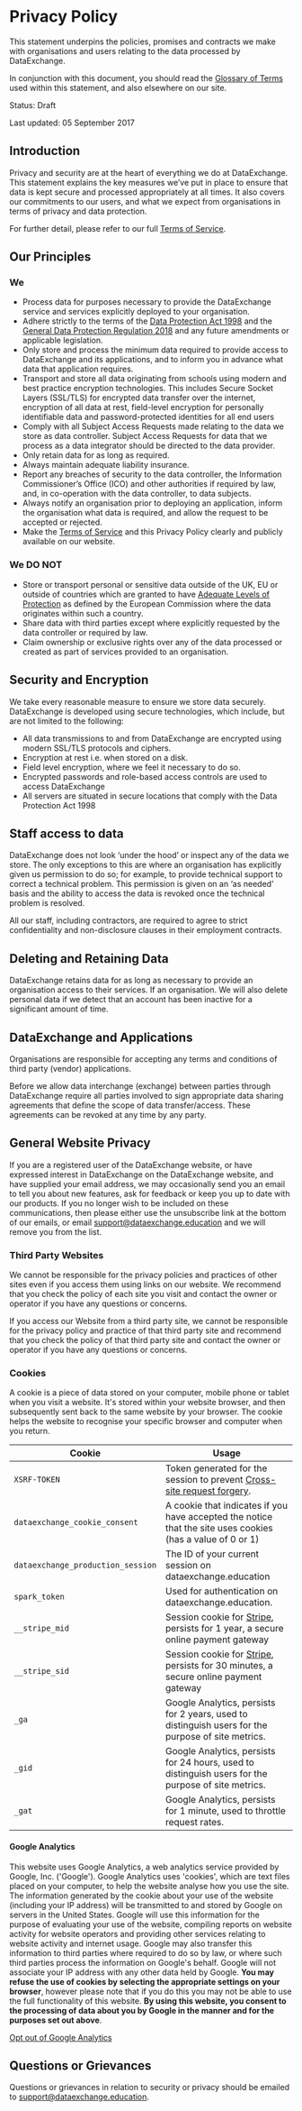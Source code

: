 # Privacy Policy

This statement underpins the policies, promises and contracts we make with organisations and users relating to the data processed by DataExchange.

In conjunction with this document, you should read the [Glossary of Terms](https://dataexchange.education/glossary) used within this statement, and also elsewhere on our site.

Status: Draft

Last updated: 05 September 2017

## Introduction

Privacy and security are at the heart of everything we do at DataExchange. This statement explains the key measures we’ve put in place to ensure that data is kept secure and processed appropriately at all times. It also covers our commitments to our users, and what we expect from organisations in terms of privacy and data protection.

For further detail, please refer to our full [Terms of Service](https://dataexchange.education/terms).

## Our Principles

### We

* Process data for purposes necessary to provide the DataExchange service and services explicitly deployed to your organisation.
* Adhere strictly to the terms of the [Data Protection Act 1998](http://www.legislation.gov.uk/ukpga/1998/29) and the [General Data Protection Regulation 2018](http://eur-lex.europa.eu/legal-content/EN/TXT/PDF/?uri=CELEX:32016R0679&from=EN) and any future amendments or applicable legislation.
* Only store and process the minimum data required to provide access to DataExchange and its applications, and to inform you in advance what data that application requires.
* Transport and store all data originating from schools using modern and best practice encryption technologies.  This includes Secure Socket Layers (SSL/TLS) for encrypted data transfer over the internet, encryption of all data at rest, field-level encryption for personally identifiable data and password-protected identities for all end users
* Comply with all Subject Access Requests made relating to the data we store as data controller. Subject Access Requests for data that we process as a data integrator should be directed to the data provider.
* Only retain data for as long as required.
* Always maintain adequate liability insurance.
* Report any breaches of security to the data controller, the Information Commissioner’s Office (ICO) and other authorities if required by law, and, in co-operation with the data controller, to data subjects.
* Always notify an organisation prior to deploying an application, inform the organisation what data is required, and allow the request to be accepted or rejected.
* Make the [Terms of Service](https://dataexchange.education/terms) and this Privacy Policy clearly and publicly available on our website.

### We DO NOT

* Store or transport personal or sensitive data outside of the UK, EU or outside of countries which are granted to have [Adequate Levels of Protection](https://ec.europa.eu/justice/data-protection/international-transfers/adequacy/index_en.htm) as defined by the European Commission where the data originates within such a country.
* Share data with third parties except where explicitly requested by the data controller or required by law.
* Claim ownership or exclusive rights over any of the data processed or created as part of services provided to an organisation.

## Security and Encryption

We take every reasonable measure to ensure we store data securely. DataExchange is developed using secure technologies, which include, but are not limited to the following:

* All data transmissions to and from DataExchange are encrypted using modern SSL/TLS protocols and ciphers.
* Encryption at rest i.e. when stored on a disk.
* Field level encryption, where we feel it necessary to do so.
* Encrypted passwords and role-based access controls are used to access DataExchange
* All servers are situated in secure locations that comply with the Data Protection Act 1998

## Staff access to data

DataExchange does not look ‘under the hood’ or inspect any of the data we store.  The only exceptions to this are where an organisation has explicitly given us permission to do so; for example, to provide technical support to correct a technical problem. This permission is given on an ‘as needed’ basis and the ability to access the data is revoked once the technical problem is resolved.

All our staff, including contractors, are required to agree to strict confidentiality and non-disclosure clauses in their employment contracts.

## Deleting and Retaining Data

DataExchange retains data for as long as necessary to provide an organisation access to their services. If an organisation.  We will also delete personal data if we detect that an account has been inactive for a significant amount of time.

## DataExchange and Applications

Organisations are responsible for accepting any terms and conditions of third party (vendor) applications.

Before we allow data interchange (exchange) between parties through DataExchange require all parties involved to sign appropriate data sharing agreements that define the scope of data transfer/access. These agreements can be revoked at any time by any party.

## General Website Privacy

If you are a registered user of the DataExchange website, or have expressed interest in DataExchange on the DataExchange website, and have supplied your email address, we may occasionally send you an email to tell you about new features, ask for feedback or keep you up to date with our products. If you no longer wish to be included on these communications, then please either use the unsubscribe link at the bottom of our emails, or email [support@dataexchange.education](mailto:support@dataexchange.education) and we will remove you from the list.

### Third Party Websites

We cannot be responsible for the privacy policies and practices of other sites even if you access them using links on our website. We recommend that you check the policy of each site you visit and contact the owner or operator if you have any questions or concerns.

If you access our Website from a third party site, we cannot be responsible for the privacy policy and practice of that third party site and recommend that you check the policy of that third party site and contact the owner or operator if you have any questions or concerns.

### Cookies

A cookie is a piece of data stored on your computer, mobile phone or tablet when you visit a website. It's stored within your website browser, and then subsequently sent back to the same website by your browser. The cookie helps the website to recognise your specific browser and computer when you return.

| Cookie | Usage |
| --- | --- |
| `XSRF-TOKEN` | Token generated for the session to prevent [Cross-site request forgery](https://en.wikipedia.org/wiki/Cross-site_request_forgery). |
| `dataexchange_cookie_consent` | A cookie that indicates if you have accepted the notice that the site uses cookies (has a value of 0 or 1) |
| `dataexchange_production_session` | The ID of your current session on dataexchange.education  |
| `spark_token` | Used for authentication on dataexchange.education. |
| `__stripe_mid` | Session cookie for [Stripe](https://stripe.com/gb), persists for 1 year, a secure online payment gateway |
| `__stripe_sid` | Session cookie for [Stripe](https://stripe.com/gb), persists for 30 minutes, a secure online payment gateway |
| `_ga` | Google Analytics, persists for 2 years, used to distinguish users for the purpose of site metrics. |
| `_gid` | Google Analytics, persists for 24 hours, used to distinguish users for the purpose of site metrics. |
| `_gat` | Google Analytics, persists for 1 minute, used to throttle request rates. |

#### Google Analytics

This website uses Google Analytics, a web analytics service provided by Google, Inc. ('Google'). Google Analytics uses 'cookies', which are text files placed on your computer, to help the website analyse how you use the site. The information generated by the cookie about your use of the website (including your IP address) will be transmitted to and stored by Google on servers in the United States. Google will use this information for the purpose of evaluating your use of the website, compiling reports on website activity for website operators and providing other services relating to website activity and internet usage. Google may also transfer this information to third parties where required to do so by law, or where such third parties process the information on Google's behalf. Google will not associate your IP address with any other data held by Google. __You may refuse the use of cookies by selecting the appropriate settings on your browser__, however please note that if you do this you may not be able to use the full functionality of this website. __By using this website, you consent to the processing of data about you by Google in the manner and for the purposes set out above__.

[Opt out of Google Analytics](https://tools.google.com/dlpage/gaoptout?hl=en)

## Questions or Grievances

Questions or grievances in relation to security or privacy should be emailed to [support@dataexchange.education](mailto:support@dataexchange.education).
